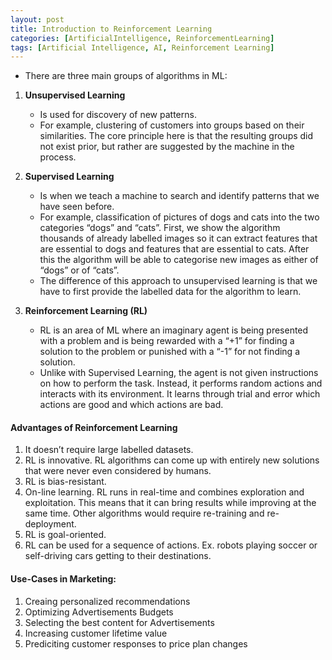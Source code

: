 ```yaml
---
layout: post
title: Introduction to Reinforcement Learning
categories: [ArtificialIntelligence, ReinforcementLearning]
tags: [Artificial Intelligence, AI, Reinforcement Learning]
---
```


- There are three main groups of algorithms in ML: 

1. **Unsupervised Learning**
    - Is used for discovery of new patterns.
    - For example, clustering of customers into groups based on their similarities. The core principle here is that the resulting groups did not exist prior, but rather are suggested by the machine in the process.

2. **Supervised Learning**
    - Is when we teach a machine to search and identify patterns that we have seen before.
    - For example, classification of pictures of dogs and cats into the two categories “dogs” and “cats”. First, we show the algorithm thousands of already labelled images so it can extract features that are essential to dogs and features that are essential to cats. After this the algorithm will be able to categorise new images as either of “dogs” or of “cats”. 
    - The difference of this approach to unsupervised learning is that we have to first provide the labelled data for the algorithm to learn.

3. **Reinforcement Learning (RL)**
    - RL is an area of ML where an imaginary agent is being presented with a problem and is being rewarded with a “+1” for finding a solution to the problem or punished with a “-1” for not finding a solution.
    - Unlike with Supervised Learning, the agent is not given instructions on how to perform the task. Instead, it performs random actions and interacts with its environment. It learns through trial and error which actions are good and which actions are bad.


#### Advantages of Reinforcement Learning
1. It doesn’t require large labelled datasets.
2. RL is innovative. RL algorithms can come up with entirely new solutions that were never even considered by humans.
3. RL is bias-resistant.
4. On-line learning. RL runs in real-time and combines exploration and exploitation. This means that it can bring results while improving at the same time. Other algorithms would require re-training and re-deployment.
5. RL is goal-oriented.
6. RL can be used for a sequence of actions. Ex. robots playing soccer or self-driving cars getting to their destinations.


#### Use-Cases in Marketing:
1. Creaing personalized recommendations
2. Optimizing Advertisements Budgets
3. Selecting the best content for Advertisements
4. Increasing customer lifetime value
5. Prediciting customer responses to price plan changes
